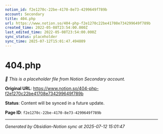 ```yaml
---
notion_id: f2e1270c-22be-4170-8e73-4299649f789b
account: Secondary
title: 404.php
url: https://www.notion.so/404-php-f2e1270c22be41708e734299649f789b
created_time: 2022-05-08T23:54:00.000Z
last_edited_time: 2022-05-08T23:54:00.000Z
sync_status: placeholder
sync_time: 2025-07-12T15:01:47.494809
---
```


# 404.php

*🔄 This is a placeholder file from Notion Secondary account.*

**Original URL**: https://www.notion.so/404-php-f2e1270c22be41708e734299649f789b

**Status**: Content will be synced in a future update.

**Page ID**: `f2e1270c-22be-4170-8e73-4299649f789b`

---

*Generated by Obsidian-Notion sync at 2025-07-12 15:01:47*
